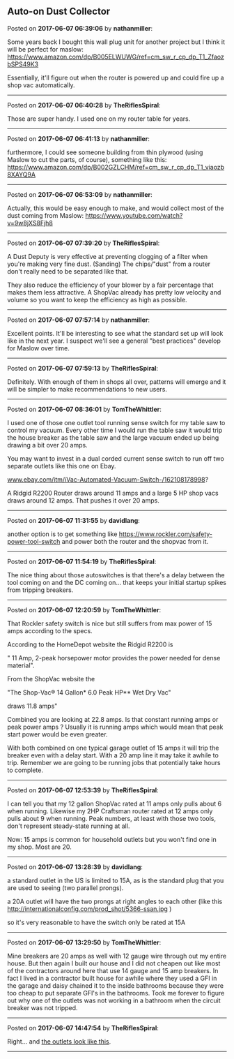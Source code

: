## Auto-on Dust Collector
Posted on **2017-06-07 06:39:06** by **nathanmiller**:

Some years back I bought this wall plug unit for another project but I think it will be perfect for maslow: https://www.amazon.com/dp/B005ELWUWG/ref=cm_sw_r_cp_dp_T1_ZfaozbSPS49K3



Essentially, it'll figure out when the router is powered up and could fire up a shop vac automatically.

---

Posted on **2017-06-07 06:40:28** by **TheRiflesSpiral**:

Those are super handy. I used one on my router table for years.

---

Posted on **2017-06-07 06:41:13** by **nathanmiller**:

furthermore, I could see someone building from thin plywood (using Maslow to cut the parts, of course), something like this: https://www.amazon.com/dp/B002GZLCHM/ref=cm_sw_r_cp_dp_T1_viaozb8XAYQ9A

---

Posted on **2017-06-07 06:53:09** by **nathanmiller**:

Actually, this would be easy enough to make, and would collect most of the dust coming from Maslow: https://www.youtube.com/watch?v=9w8jXS8Fjh8

---

Posted on **2017-06-07 07:39:20** by **TheRiflesSpiral**:

A Dust Deputy is very effective at preventing clogging of a filter when you're making very fine dust. (Sanding) The chips/"dust" from a router don't really need to be separated like that.



They also reduce the efficiency of your blower by a fair percentage that makes them less attractive. A ShopVac already has pretty low velocity and volume so you want to keep the efficiency as high as possible.

---

Posted on **2017-06-07 07:57:14** by **nathanmiller**:

Excellent points. It'll be interesting to see what the standard set up will look like in the next year. I suspect we'll see a general "best practices" develop for Maslow over time.

---

Posted on **2017-06-07 07:59:13** by **TheRiflesSpiral**:

Definitely. With enough of them in shops all over, patterns will emerge and it will be simpler to make recommendations to new users.

---

Posted on **2017-06-07 08:36:01** by **TomTheWhittler**:

I used one of those one outlet tool running sense switch for my table saw to control my vacuum. Every other time I would run the table saw it would trip the house breaker as the table saw and the large vacuum ended up being drawing a bit over 20 amps.

You may want to invest in a dual corded current sense switch to run off two separate outlets like this one on Ebay. 

www.ebay.com/itm/iVac-Automated-Vacuum-Switch-/162108178998?



A Ridgid R2200 Router draws around 11 amps and a large 5 HP shop vacs draws around 12 amps. That pushes it over 20 amps.

---

Posted on **2017-06-07 11:31:55** by **davidlang**:

another option is to get something like https://www.rockler.com/safety-power-tool-switch and power both the router and the shopvac from it.

---

Posted on **2017-06-07 11:54:19** by **TheRiflesSpiral**:

The nice thing about those autoswitches is that there's a delay between the tool coming on and the DC coming on... that keeps your initial startup spikes from tripping breakers.

---

Posted on **2017-06-07 12:20:59** by **TomTheWhittler**:

That Rockler safety switch is nice but still suffers from max power of 15 amps according to the specs.

According to the HomeDepot website the Ridgid R2200 is

" 11 Amp, 2-peak horsepower motor provides the power needed for dense material".

From the ShopVac website the 

"The Shop-Vac® 14 Gallon* 6.0 Peak HP** Wet Dry Vac"

draws 11.8 amps"

Combined you are looking at 22.8 amps. Is that constant running amps or peak power amps ? Usually it is running amps which would mean that peak start power would be even greater.

With both combined on one typical garage outlet of 15 amps it will trip the breaker even with a delay start. With a 20 amp line it may take it awhile to trip. Remember we are going to be running jobs that potentially take hours to complete.

---

Posted on **2017-06-07 12:53:39** by **TheRiflesSpiral**:

I can tell you that my 12 gallon ShopVac rated at 11 amps only pulls about 6 when running. Likewise my 2HP Craftsman router rated at 12 amps only pulls about 9 when running. Peak numbers, at least with those two tools, don't represent steady-state running at all.



Now: 15 amps is common for household outlets but you won't find one in my shop. Most are 20.

---

Posted on **2017-06-07 13:28:39** by **davidlang**:

a standard outlet in the US is limited to 15A, as is the standard plug that you are used to seeing (two parallel prongs).



a 20A outlet will have the two prongs at right angles to each other (like this http://internationalconfig.com/prod_shot/5366-ssan.jpg )



so it's very reasonable to have the switch only be rated at 15A

---

Posted on **2017-06-07 13:29:50** by **TomTheWhittler**:

Mine breakers are 20 amps as well with 12 gauge wire through out my entire house. But then again I built our house and I did not cheapen out like most of the contractors around here that use 14 gauge and 15 amp breakers. In fact I lived in a contractor built house for awhile where they used a GFI in  the garage and daisy chained it to the inside bathrooms because they were too cheap to put separate GFI's in the bathrooms. Took me forever to figure out why one of the outlets was not working in a bathroom when the circuit breaker was not tripped.

---

Posted on **2017-06-07 14:47:54** by **TheRiflesSpiral**:

Right... and [the outlets look like this](http://www.homedepot.com/catalog/productImages/1000/52/52a94315-a52e-430a-a8f7-8c4064e585d7_1000.jpg).

---

